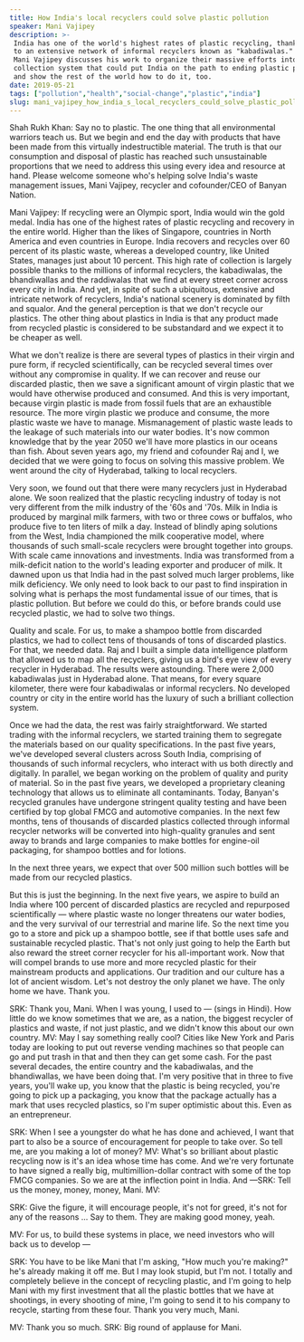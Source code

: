 ```yaml
---
title: How India's local recyclers could solve plastic pollution
speaker: Mani Vajipey
description: >-
 India has one of the world's highest rates of plastic recycling, thanks largely
 to an extensive network of informal recyclers known as "kabadiwalas." Entrepreneur
 Mani Vajipey discusses his work to organize their massive efforts into a
 collection system that could put India on the path to ending plastic pollution --
 and show the rest of the world how to do it, too.
date: 2019-05-21
tags: ["pollution","health","social-change","plastic","india"]
slug: mani_vajipey_how_india_s_local_recyclers_could_solve_plastic_pollution
---
```


Shah Rukh Khan: Say no to plastic. The one thing that all environmental warriors teach us.
But we begin and end the day with products that have been made from this virtually
indestructible material. The truth is that our consumption and disposal of plastic has
reached such unsustainable proportions that we need to address this using every idea and
resource at hand. Please welcome someone who's helping solve India's waste management
issues, Mani Vajipey, recycler and cofounder/CEO of Banyan Nation.

Mani Vajipey: If recycling were an Olympic sport, India would win the gold medal. India
has one of the highest rates of plastic recycling and recovery in the entire world. Higher
than the likes of Singapore, countries in North America and even countries in Europe.
India recovers and recycles over 60 percent of its plastic waste, whereas a developed
country, like United States, manages just about 10 percent. This high rate of collection
is largely possible thanks to the millions of informal recyclers, the kabadiwalas, the
bhandiwallas and the raddiwalas that we find at every street corner across every city in
India. And yet, in spite of such a ubiquitous, extensive and intricate network of
recyclers, India's national scenery is dominated by filth and squalor. And the general
perception is that we don't recycle our plastics. The other thing about plastics in India
is that any product made from recycled plastic is considered to be substandard and we
expect it to be cheaper as well.

What we don't realize is there are several types of plastics in their virgin and pure
form, if recycled scientifically, can be recycled several times over without any
compromise in quality. If we can recover and reuse our discarded plastic, then we save a
significant amount of virgin plastic that we would have otherwise produced and consumed.
And this is very important, because virgin plastic is made from fossil fuels that are an
exhaustible resource. The more virgin plastic we produce and consume, the more plastic
waste we have to manage. Mismanagement of plastic waste leads to the leakage of such
materials into our water bodies. It's now common knowledge that by the year 2050 we'll
have more plastics in our oceans than fish. About seven years ago, my friend and cofounder
Raj and I, we decided that we were going to focus on solving this massive problem. We went
around the city of Hyderabad, talking to local recyclers.

Very soon, we found out that there were many recyclers just in Hyderabad alone. We soon
realized that the plastic recycling industry of today is not very different from the milk
industry of the '60s and '70s. Milk in India is produced by marginal milk farmers, with
two or three cows or buffalos, who produce five to ten liters of milk a day. Instead of
blindly aping solutions from the West, India championed the milk cooperative model, where
thousands of such small-scale recyclers were brought together into groups. With scale came
innovations and investments. India was transformed from a milk-deficit nation to the
world's leading exporter and producer of milk. It dawned upon us that India had in the
past solved much larger problems, like milk deficiency. We only need to look back to our
past to find inspiration in solving what is perhaps the most fundamental issue of our
times, that is plastic pollution. But before we could do this, or before brands could use
recycled plastic, we had to solve two things.

Quality and scale. For us, to make a shampoo bottle from discarded plastics, we had to
collect tens of thousands of tons of discarded plastics. For that, we needed data. Raj and
I built a simple data intelligence platform that allowed us to map all the recyclers,
giving us a bird's eye view of every recycler in Hyderabad. The results were astounding.
There were 2,000 kabadiwalas just in Hyderabad alone. That means, for every square
kilometer, there were four kabadiwalas or informal recyclers. No developed country or city
in the entire world has the luxury of such a brilliant collection system.

Once we had the data, the rest was fairly straightforward. We started trading with the
informal recyclers, we started training them to segregate the materials based on our
quality specifications. In the past five years, we've developed several clusters across
South India, comprising of thousands of such informal recyclers, who interact with us both
directly and digitally. In parallel, we began working on the problem of quality and purity
of material. So in the past five years, we developed a proprietary cleaning technology
that allows us to eliminate all contaminants. Today, Banyan's recycled granules have
undergone stringent quality testing and have been certified by top global FMCG and
automotive companies. In the next few months, tens of thousands of discarded plastics
collected through informal recycler networks will be converted into high-quality granules
and sent away to brands and large companies to make bottles for engine-oil packaging, for
shampoo bottles and for lotions.

In the next three years, we expect that over 500 million such bottles will be made from
our recycled plastics.

But this is just the beginning. In the next five years, we aspire to build an India where
100 percent of discarded plastics are recycled and repurposed scientifically — where
plastic waste no longer threatens our water bodies, and the very survival of our
terrestrial and marine life. So the next time you go to a store and pick up a shampoo
bottle, see if that bottle uses safe and sustainable recycled plastic. That's not only
just going to help the Earth but also reward the street corner recycler for his
all-important work. Now that will compel brands to use more and more recycled plastic for
their mainstream products and applications. Our tradition and our culture has a lot of
ancient wisdom. Let's not destroy the only planet we have. The only home we have. Thank
you.

SRK: Thank you, Mani. When I was young, I used to — (sings in Hindi). How little do we
know sometimes that we are, as a nation, the biggest recycler of plastics and waste, if
not just plastic, and we didn't know this about our own country. MV: May I say something
really cool? Cities like New York and Paris today are looking to put out reverse vending
machines so that people can go and put trash in that and then they can get some cash. For
the past several decades, the entire country and the kabadiwalas, and the bhandiwallas, we
have been doing that. I'm very positive that in three to five years, you'll wake up, you
know that the plastic is being recycled, you're going to pick up a packaging, you know
that the package actually has a mark that uses recycled plastics, so I'm super optimistic
about this. Even as an entrepreneur.

SRK: When I see a youngster do what he has done and achieved, I want that part to also be
a source of encouragement for people to take over. So tell me, are you making a lot of
money? MV: What's so brilliant about plastic recycling now is it's an idea whose time has
come. And we're very fortunate to have signed a really big, multimillion-dollar contract
with some of the top FMCG companies. So we are at the inflection point in India. And —SRK:
Tell us the money, money, money, Mani. MV: 

SRK: Give the figure, it will encourage people, it's not for greed, it's not for any of
the reasons ... Say to them. They are making good money, yeah.

MV: For us, to build these systems in place, we need investors who will back us to develop
—

SRK: You have to be like Mani that I'm asking, "How much you're making?" he's already
making it off me. But I may look stupid, but I'm not. I totally and completely believe in
the concept of recycling plastic, and I'm going to help Mani with my first investment that
all the plastic bottles that we have at shootings, in every shooting of mine, I'm going to
send it to his company to recycle, starting from these four. Thank you very much,
Mani.

MV: Thank you so much. SRK: Big round of applause for Mani.

<!--
ad_duration=3.33
comment_count=6
event="TED Talks India: Nayi Baat"
has_talk_citation=0
intro_duration=11.82
is_subtitle_required="False"
is_talk_featured="True"
language="en"
language_swap="False"
native_language="en"
number_of_related_talks=6
number_of_speakers=1
number_of_subtitled_videos=16
number_of_tags=5
number_of_talk_download_languages=16
number_of_talk_more_resources=1
number_of_talk_recommendations=0
number_of_talks_take_actions=0
post_ad_duration=0.83
published_timestamp="2019-11-11 20:51:57"
recording_date="2019-05-21"
speaker_description="Entrepreneur"
speaker_is_published=1
speaker_name="Mani Vajipey"
talk_name="How India's local recyclers could solve plastic pollution"
talks_tags=["pollution","health","social-change","plastic","india"]
talks_take_action=[]
url_photo_speaker="https://pe.tedcdn.com/images/ted/c38aabfc4db0273cc72bb5948c11c704ffde7a7a_254x191.jpg"
url_photo_talk="https://s3.amazonaws.com/talkstar-photos/uploads/444249a7-887c-490a-867f-f7f0d915857d/ManiVajipey_2019S-embed.jpg"
url_webpage="https://www.ted.com/talks/mani_vajipey_how_india_s_local_recyclers_could_solve_plastic_pollution"
video_type_name="TED Stage Talk"
-->
